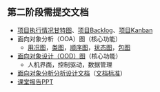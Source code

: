 ## 第二阶段需提交文档

- [项目执行情况甘特图](甘特图.png)、[项目Backlog](backlog/)、[项目Kanban](kanban.jpg)
- 面向对象分析（OOA）图（核心功能）
  - [用况图](用况图.png)，[类图](类图.jpg)，[顺序图](顺序图.png)，[状态图](状态图.jpg)，[包图](包图.jpg)
- [面向对象设计（OOD）图](OOD.pdf)（核心功能）
  - 人机界面，控制驱动，数据管理
- [面向对象分析分析设计文档](面向对象分析设计文档.pdf)（[文档标准](../../文档标准/面向对象分析设计文档.pdf)）
- [课堂报告PPT](课堂报告PPT.pdf)